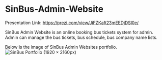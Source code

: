 # SinBus-Admin-Website
Presentation Link: https://prezi.com/view/JiFZKaft23mEEDjDSI0e/

SinBus Admin Website is an online booking bus tickets system for admin.
Admin can manage the bus tickets, bus schedule, bus company name lists.

Below is the image of SinBus Admin Websites portfolio.
![SinBus Portfolio (1920 × 2160px)](https://github.com/houngminn99/SinBus-Admin-Website/assets/85892109/23e41167-21b7-426c-aafa-cd5290a29355)

